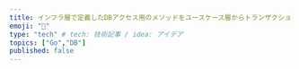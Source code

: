 ```yaml
---
title: インフラ層で定義したDBアクセス用のメソッドをユースケース層からトランザクションを挟んで呼びだす
emoji: "🎉"
type: "tech" # tech: 技術記事 / idea: アイデア
topics: ["Go","DB"]
published: false
---
```

